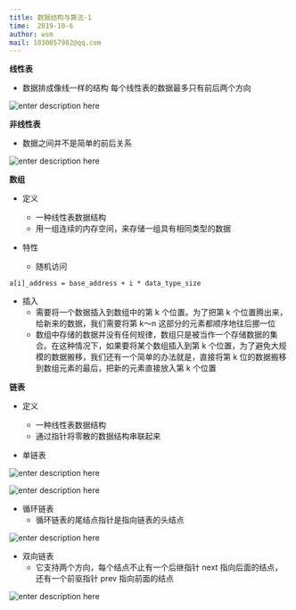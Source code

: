 ```yaml
---
title: 数据结构与算法-1
time:  2019-10-6
author: wsm
mail: 1030057982@qq.com
---
```


**线性表**

* 数据排成像线一样的结构 每个线性表的数据最多只有前后两个方向

![enter description here](https://img.wsmpage.cn/learning/2019-10-6/1570371686774.png)

**非线性表**

* 数据之间并不是简单的前后关系

![enter description here](https://img.wsmpage.cn/learning/2019-10-6/1570372461273.png)


**数组**

* 定义
	* 一种线性表数据结构
	* 用一组连续的内存空间，来存储一组具有相同类型的数据

* 特性
	* 随机访问
	
```
a[i]_address = base_address + i * data_type_size
```

* 插入
	* 需要将一个数据插入到数组中的第 k 个位置。为了把第 k 个位置腾出来，给新来的数据，我们需要将第 k～n 这部分的元素都顺序地往后挪一位
	* 数组中存储的数据并没有任何规律，数组只是被当作一个存储数据的集合。在这种情况下，如果要将某个数组插入到第 k 个位置，为了避免大规模的数据搬移，我们还有一个简单的办法就是，直接将第 k 位的数据搬移到数组元素的最后，把新的元素直接放入第 k 个位置 

**链表**

* 定义
	* 一种线性表数据结构
	* 通过指针将零散的数据结构串联起来

* 单链表

![enter description here](https://img.wsmpage.cn/learning/2019-10-7/1570411899267.png)

![enter description here](https://img.wsmpage.cn/learning/2019-10-7/1570411953046.png)



* 循环链表
	* 循环链表的尾结点指针是指向链表的头结点

![enter description here](https://img.wsmpage.cn/learning/2019-10-7/1570412286657.png)

* 双向链表
	* 它支持两个方向，每个结点不止有一个后继指针 next 指向后面的结点，还有一个前驱指针 prev 指向前面的结点

![enter description here](https://img.wsmpage.cn/learning/2019-10-7/1570412472527.png)